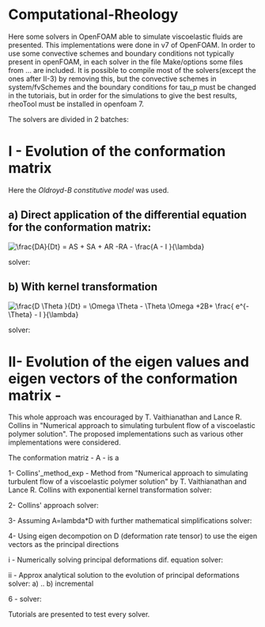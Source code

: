 # Computational-Rheology

Here some solvers in OpenFOAM able to simulate viscoelastic fluids are presented. This implementations were done in v7 of OpenFOAM. In order to use some convective schemes and boundary conditions not typically present in openFOAM, in each solver in the file Make/options some files from ... are included. 
It is possible to compile most of the solvers(except the ones after II-3) by removing this, but the convective schemes in system/fvSchemes and the boundary conditions for tau_p must be changed in the tutoriais, but in order for the simulations to give the best results, rheoTool must be installed in openfoam 7. 

The solvers are divided in 2 batches:

# I - Evolution of the conformation matrix 
Here the *Oldroyd-B constitutive model* was used. 

## a) Direct application of the differential equation for the conformation matrix:

<img src="https://latex.codecogs.com/svg.image?&space;\frac{DA}{Dt}&space;=&space;AS&space;&plus;&space;SA&space;&plus;&space;AR&space;-RA&space;-&space;\frac{A&space;-&space;I&space;}{\lambda}&space;" title=" \frac{DA}{Dt} = AS + SA + AR -RA - \frac{A - I }{\lambda} " />

solver: 
## b) With kernel transformation

<img src="https://latex.codecogs.com/svg.image?&space;\frac{D&space;\Theta&space;}{Dt}&space;=&space;\Omega&space;&space;\Theta&space;-&space;\Theta&space;&space;\Omega&space;&plus;2B&plus;&space;\frac{&space;e^{-\Theta}&space;-&space;I&space;&space;}{\lambda}&space;" title=" \frac{D \Theta }{Dt} = \Omega \Theta - \Theta \Omega +2B+ \frac{ e^{-\Theta} - I }{\lambda} " />

solver:

# II- Evolution of the eigen values and eigen vectors of the conformation matrix - 
This whole approach was encouraged by T. Vaithianathan and Lance R. Collins in "Numerical approach to simulating turbulent flow of a viscoelastic polymer solution". The proposed implementations such as various other implementations were considered. 

The conformation matriz - A - is a 

1- Collins'_method_exp - Method from "Numerical approach to simulating turbulent flow of a viscoelastic polymer solution" by T. Vaithianathan and Lance R. Collins with exponential kernel transformation
solver:

2- Collins' approach
solver:

3- Assuming A=lambda*D with further mathematical simplifications
solver:

4- Using eigen decompotion on D (deformation rate tensor) to use the eigen vectors as the principal directions

  i - Numerically solving principal deformations dif. equation
   solver:
  
  ii - Approx analytical solution to the evolution of principal deformations
  solver:
    a)  ..
    b) incremental

6 - 
solver:

Tutorials are presented to test every solver. 
